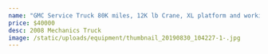 ```yaml
---
name: "GMC Service Truck 80K miles, 12K lb Crane, XL platform and working bumper. "
price: $40000
desc: 2008 Mechanics Truck
image: /static/uploads/equipment/thumbnail_20190830_104227-1-.jpg
---
```

